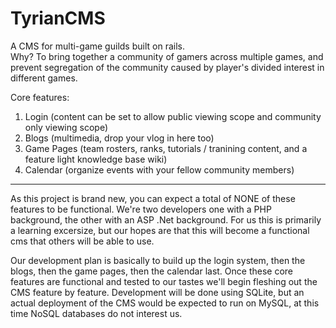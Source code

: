 TyrianCMS
=========

A CMS for multi-game guilds built on rails.<br />
Why? To bring together a community of gamers across multiple games, and prevent segregation of the community caused
by player's divided interest in different games.

Core features:

<ol>
  <li>Login (content can be set to allow public viewing scope and community only viewing scope)</li>
  <li>Blogs (multimedia, drop your vlog in here too)</li>
  <li>Game Pages (team rosters, ranks, tutorials / tranining content, and a feature light knowledge base wiki)</li>
  <li>Calendar (organize events with your fellow community members)</li>
</ol>

------------------------------------------------

As this project is brand new, you can expect a total of NONE of these features to be functional.
We're two developers one with a PHP background, the other with an ASP .Net background. For us this is primarily
a learning excersize, but our hopes are that this will become a functional cms that others will be able to use.

Our development plan is basically to build up the login system, then the blogs, then the game pages, then the
calendar last. Once these core features are functional and tested to our tastes we'll begin fleshing out the CMS
feature by feature. Development will be done using SQLite, but an actual deployment of the CMS would be expected
to run on MySQL, at this time NoSQL databases do not interest us.